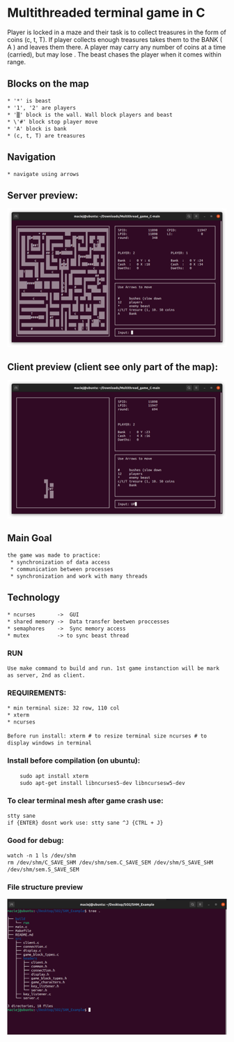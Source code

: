 # Multithreaded terminal game in C
Player is locked in a maze and their task is to collect treasures in the form of coins (c, t, T). If player collects enough treasures takes them to the BANK ( A ) and leaves them there. A player may carry any number of coins at a time (carried), but may lose . The beast chases the player when it comes within range.

## Blocks on the map
    * '*' is beast
    * '1', '2' are players
    * '▒' block is the wall. Wall block players and beast
    * \'#' block stop player move
    * 'A' block is bank
    * (c, t, T) are treasures

## Navigation
    * navigate using arrows


## Server preview:
![Screenshot](img/server_view.png)
## Client preview (client see only part of the map):
![Screenshot](img/client_view.png)

## Main Goal
    
    the game was made to practice: 
     * synchronization of data access
     * communication between processes
     * synchronization and work with many threads

## Technology
    * ncurses       ->  GUI
    * shared memory ->  Data transfer beetwen proccesses
    * semaphores    ->  Sync memory access
    * mutex         -> to sync beast thread

### RUN
    Use make command to build and run. 1st game instanction will be mark as server, 2nd as client. 

### REQUIREMENTS:
    * min terminal size: 32 row, 110 col
    * xterm
    * ncurses

    Before run install: xterm # to resize terminal size ncurses # to display windows in terminal

### Install before compilation (on ubuntu):
```
    sudo apt install xterm
    sudo apt-get install libncurses5-dev libncursesw5-dev
```


### To clear terminal mesh after game crash use:
    stty sane
    if {ENTER} dosnt work use: stty sane ^J {CTRL + J}

### Good for debug:
    watch -n 1 ls /dev/shm
    rm /dev/shm/C_SAVE_SHM /dev/shm/sem.C_SAVE_SEM /dev/shm/S_SAVE_SHM /dev/shm/sem.S_SAVE_SEM



### File structure preview
![Screenshot](img/file_tree.png)
